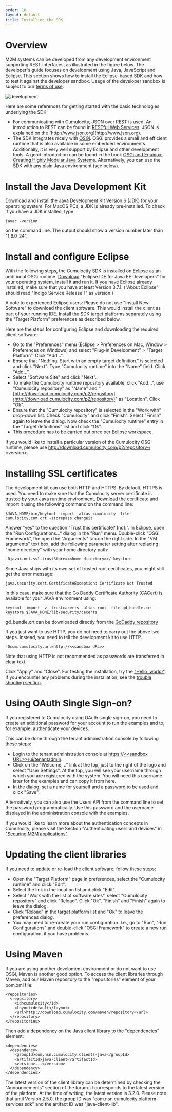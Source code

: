 ```yaml
---
order: 10
layout: default
title: Installing the SDK
---
```

# Overview

M2M systems can be developed from any development environment supporting REST interfaces, as illustrated in the figure below. The developer's guide focuses on development using Java, JavaScript and Eclipse. This section shows how to install the Eclipse-based SDK and how to test it against the developer sandbox. Usage of the developer sandbox is subject to our [terms of use](guides/reference-guide/developer-sandbox-usage-terms).

![development](images/c8yimages/development.png)

Here are some references for getting started with the basic technologies underlying the SDK:

-   For communicating with Cumulocity, JSON over REST is used. An introduction to REST can be found in [RESTful Web Services](http://oreilly.com/catalog/9780596529260). JSON is explained on the [http://www.json.org](http://www.json.org).
-   The SDK integrates nicely with [OSGi](http://www.osgi.org/Specifications/HomePage). OSGi provides a small and efficient runtime that is also available in some embedded environments. Additionally, it is very well support by Eclipse and other development tools. A good introduction can be found in the book [OSGi and Equinox: Creating Highly Modular Java Systems](http://www.amazon.com/OSGi-Equinox-Creating-Modular-Systems/dp/0321585712). Alternatively, you can use the SDK with any plain Java environment (see below).

# Install the Java Development Kit

[Download](http://www.oracle.com/technetwork/java/javase/downloads/index.html) and install the Java Development Kit Version 6 (JDK) for your operating system. For MacOS PCs, a JDK is already pre-installed. To check if you have a JDK installed, type

    javac -version

on the command line. The output should show a version number later than "1.6.0\_24".

# Install and configure Eclipse

With the following steps, the Cumulocity SDK is installed on Eclipse as an additional OSGi runtime. [Download](http://eclipse.org/downloads/packages/eclipse-ide-java-ee-developers/indigosr1) "Eclipse IDE for Java EE Developers" for your operating system, install it and run it. If you have Eclipse already installed, make sure that you have at least Version 3.7.1. ("About Eclipse" should read "Indigo Service Release 1" as version.)

A note to experienced Eclipse users: Please do not use "Install New Software" to download the client software. This would install the client as part of your running IDE. Install the SDK target platforms separately using the "Target Platform" preferences as described below.

Here are the steps for configuring Eclipse and downloading the required client software:

-   Go to the "Preferences" menu (Eclipse \> Preferences on Mac, Window \> Preferences on Windows) and select "Plug-in Development" \> "Target Platform". Click "Add...".
-   Ensure that "Nothing: Start with an empty target definition." is selected and click "Next". Type "Cumulocity runtime" into the "Name" field. Click "Add...".
-   Select "Software Site" and click "Next".
-   To make the Cumulocity runtime repository available, click "Add...", use "Cumulocity repository" as "Name" and "[http://download.cumulocity.com/p2/repository](http://download.cumulocity.com/p2/repository)" as "Location". Click "Ok".
-   Ensure that the "Cumulocity repository" is selected in the "Work with" drop-down list. Check "Cumulocity" and click "Finish". Select "Finish" again to leave the dialog. Now check the "Cumulocity runtime" entry in the "Target definitions" list and click "Ok".
-   This procedure has to be carried out once per Eclipse workspace.

If you would like to install a particular version of the Cumulocity OSGi runtime, please use http://download.cumulocity.com/p2/repository-\<version\>.

# Installing SSL certificates

The development kit can use both HTTP and HTTPS. By default, HTTPS is used. You need to make sure that the Cumulocity server certificate is trusted by your Java runtime environment. [Download](images/cumulocity.com.crt "cumulocity.com certificate") the certificate and import it using the following command on the command line:

    $JAVA_HOME/bin/keytool -import -alias cumulocity -file cumulocity.com.crt -storepass changeit

Answer "yes" to the question "Trust this certificate? [no]:". In Eclipse, open the "Run Configurations..." dialog in the "Run" menu. Double-click "OSGi Framework", the open the "Arguments" tab on the right side. In the "VM arguments" text box, add the following parameter setting after replacing "home directory" with your home directory path:

    -Djavax.net.ssl.trustStore=<<home directory>>/.keystore

Since Java ships with its own set of trusted root certificates, you might still get the error message:

    java.security.cert.CertificateException: Certificate Not Trusted

In this case, make sure that the Go Daddy Certificate Authority (CACert) is available for your JAVA environment using:

    keytool -import -v -trustcacerts -alias root -file gd_bundle.crt -keystore $JAVA_HOME/lib/security/cacerts

gd\_bundle.crt can be downloaded directly from the [GoDaddy repository](https://certs.godaddy.com/anonymous/repository.pki)

If you just want to use HTTP, you do not need to carry out the above two steps. Instead, you need to tell the development kit to use HTTP.

    -Dcom.cumulocity.url=http://<<sandbox URL>>

Note that using HTTP is not recommended as passwords are transferred in clear text.

Click "Apply" and "Close". For testing the installation, try the ["Hello, world!"](guides/developers-guide/hello-world). If you encounter any problems during the installation, see the [trouble shooting section](guides/developers-guide/troubleshooting-the-sdk).

# Using OAuth Single Sign-on?

If you registered to Cumulocity using OAuth single sign-on, you need to create an additional password for your account to run the examples and to, for example, authenticate your devices.

This can be done through the tenant administration console by following these steps:

-   Login to the tenant administration console at [https://\<\<sandbox URL\>\>/ui/tenantadmin](https://Â<<sandbox).
-   Click on the "Welcome, .." link at the top, just to the right of the logo and select "User Settings". At the top, you will see your username through which you are registered with the system. You will need this username later for the examples and can copy it from here.
-   In the dialog, set a name for yourself and a password to be used and click "Save".

Alternatively, you can also use the Users API from the command line to set the password programmatically. Use this password and the username displayed in the administration console with the examples.

If you would like to learn more about the authentication concepts in Cumulocity, please visit the Section "Authenticating users and devices" in ["Securing M2M applications"](index.php?option=com_k2&view=item&id=813).

# Updating the client libraries

If you need to update or re-load the client software, follow these steps:

-   Open the "Target Platform" page in preferences, select the "Cumulocity runtime" and click "Edit".
-   Select the link in the location list and click "Edit".
-   Select "Work with the list of software sites", select "Cumulocity repository" and click "Reload". Click "Ok", "Finish" and "Finish" again to leave the dialog.
-   Click "Reload" in the target platform list and "Ok" to leave the preferences dialog.
-   You may need to re-create your run configuration. I.e., go to "Run", "Run Configurations" and double-click "OSGi Framework" to create a new run configuration, if you have problems.

# Using Maven

If you are using another develoment environment or do not want to use OSGi, Maven is another good option. To access the client libraries through Maven, add our Maven repository to the "repositories" element of your pom.xml file:

    <repositories>
      <repository>
        <id>cumulocity</id>
        <layout>default</layout>
        <url>http://download.cumulocity.com/maven/repository</url>
      </repository>
    </repositories>

Then add a dependency on the Java client library to the "dependencies" element:

    <dependencies>
      <dependency>
        <groupId>com.nsn.cumulocity.clients-java</groupId>
        <artifactId>java-client</artifactId>
        <version>...</version>
      </dependency>
    </dependencies>

The latest version of the client library can be determined by checking the "Announcements" section of the forum. It corresponds to the latest version of the platform. At the time of writing, the latest version is 3.2.0. Please note that until Version 2.5.0, the group ID was "com.nsn.cumulocity.platform-services.sdk" and the artifact ID was "java-client-lib".
